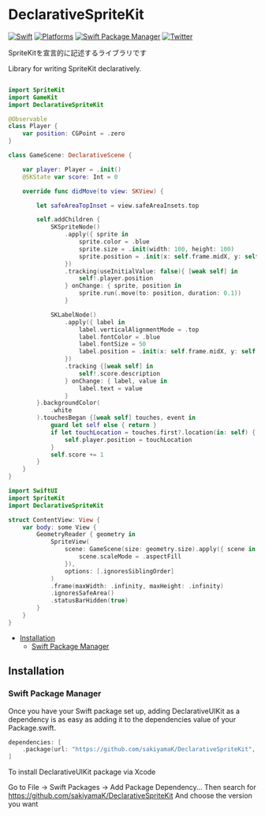 # DeclarativeSpriteKit

[![Swift](https://img.shields.io/badge/Swift-5-orange?style=flat-square)](https://img.shields.io/badge/Swift-5-Orange?style=flat-square)
[![Platforms](https://img.shields.io/badge/Platforms-iOS_-yellowgreen?style=flat-square)](https://img.shields.io/badge/Platforms-iOS_-yellowgreen?style=flat-square)
[![Swift Package Manager](https://img.shields.io/badge/Swift_Package_Manager-compatible-orange?style=flat-square)](https://img.shields.io/badge/Swift_Package_Manager-compatible-orange?style=flat-square)
[![Twitter](https://img.shields.io/badge/twitter-@sakiyamaK-blue.svg?style=flat-square)](https://twitter.com/sakiyamaK)

SpriteKitを宣言的に記述するライブラリです

Library for writing SpriteKit declaratively.


```swift

import SpriteKit
import GameKit
import DeclarativeSpriteKit

@Observable
class Player {
    var position: CGPoint = .zero
}

class GameScene: DeclarativeScene {

    var player: Player = .init()
    @SKState var score: Int = 0

    override func didMove(to view: SKView) {

        let safeAreaTopInset = view.safeAreaInsets.top

        self.addChildren {
            SKSpriteNode()
                .apply({ sprite in
                    sprite.color = .blue
                    sprite.size = .init(width: 100, height: 100)
                    sprite.position = .init(x: self.frame.midX, y: self.frame.midY)
                })
                .tracking(useInitialValue: false){ [weak self] in
                    self!.player.position
                } onChange: { sprite, position in
                    sprite.run(.move(to: position, duration: 0.1))
                }

            SKLabelNode()
                .apply({ label in
                    label.verticalAlignmentMode = .top
                    label.fontColor = .blue
                    label.fontSize = 50
                    label.position = .init(x: self.frame.midX, y: self.frame.maxY - safeAreaTopInset)
                })
                .tracking {[weak self] in
                    self!.score.description
                } onChange: { label, value in
                    label.text = value
                }
        }.backgroundColor(
            .white
        ).touchesBegan {[weak self] touches, event in
            guard let self else { return }
            if let touchLocation = touches.first?.location(in: self) {
                self.player.position = touchLocation
            }
            self.score += 1
        }
    }
}
```

```swift
import SwiftUI
import SpriteKit
import DeclarativeSpriteKit

struct ContentView: View {
    var body: some View {
        GeometryReader { geometry in
            SpriteView(
                scene: GameScene(size: geometry.size).apply({ scene in
                    scene.scaleMode = .aspectFill
                }),
                options: [.ignoresSiblingOrder]
            )
            .frame(maxWidth: .infinity, maxHeight: .infinity)
            .ignoresSafeArea()
            .statusBarHidden(true)
        }
    }
}
```

* [Installation](#installation)
  * [Swift Package Manager](#swift-package-manager)

## Installation

### Swift Package Manager

Once you have your Swift package set up, adding DeclarativeUIKit as a dependency is as easy as adding it to the dependencies value of your Package.swift.

```swift
dependencies: [
    .package(url: "https://github.com/sakiyamaK/DeclarativeSpriteKit", .upToNextMajor(from: "0.1"))
]
```

To install DeclarativeUIKit package via Xcode

Go to File -> Swift Packages -> Add Package Dependency...
Then search for https://github.com/sakiyamaK/DeclarativeSpriteKit
And choose the version you want